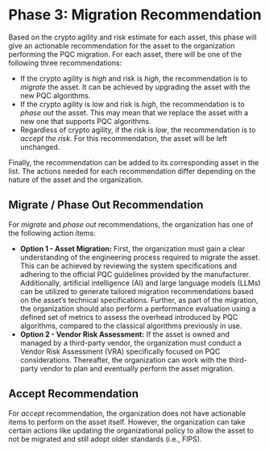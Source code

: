 # Phase 3: Migration Recommendation
Based on the crypto agility and risk estimate for each asset, this phase will give an actionable recommendation for the asset to the organization performing the PQC migration. For each asset, there will be one of the following three recommendations:

- If the crypto agility is *high* and risk is *high*, the recommendation is to *migrate* the asset. It can be achieved by upgrading the asset with the new PQC algorithms.
- If the crypto agility is *low* and risk is *high*, the recommendation is to *phase out* the asset. This may mean that we replace the asset with a new one that supports PQC algorithms.
- Regardless of crypto agility, if the risk is *low*, the recommendation is to *accept the risk*. For this recommendation, the asset will be left unchanged.

Finally, the recommendation can be added to its corresponding asset in the list. The actions needed for each recommendation differ depending on the nature of the asset and the organization. 

## Migrate / Phase Out Recommendation
For *migrate* and *phase out* recommendations, the organization has one of the following action items:
- **Option 1 - Asset Migration:** First, the organization must gain a clear understanding of the engineering process required to migrate the asset. This can be achieved by reviewing the system specifications and adhering to the official PQC guidelines provided by the manufacturer. Additionally, artificial intelligence (AI) and large language models (LLMs) can be utilized to generate tailored migration recommendations based on the asset’s technical specifications. Further, as part of the migration, the organization should also perform a performance evaluation using a defined set of metrics to assess the overhead introduced by PQC algorithms, compared to the classical algorithms previously in use.
- **Option 2 - Vendor Risk Assessment:** If the asset is owned and managed by a third-party vendor, the organization must conduct a Vendor Risk Assessment (VRA) specifically focused on PQC considerations. Thereafter, the organization can work with the third-party vendor to plan and eventually perform the asset migration.

## Accept Recommendation
For *accept* recommendation, the organization does not have actionable items to perform on the asset itself. However, the organization can take certain actions like updating the organizational policy to allow the asset to not be migrated and still adopt older standards (i.e., FIPS).
